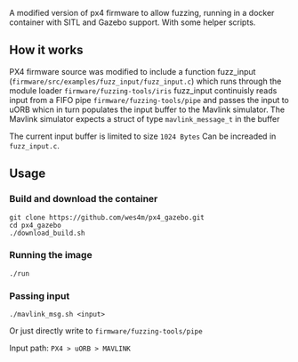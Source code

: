 A modified version of px4 firmware to allow fuzzing, running in a docker container with SITL and Gazebo support. 
With some helper scripts.

## How it works
PX4 firmware source was modified to include a function fuzz_input (`firmware/src/examples/fuzz_input/fuzz_input.c`)
which runs through the module loader `firmware/fuzzing-tools/iris`
fuzz_input continuisly reads input from a FIFO pipe `firmware/fuzzing-tools/pipe` and passes the input to uORB
whicn in turn populates the input buffer to the Mavlink simulator.
The Mavlink simulator expects a struct of type `mavlink_message_t` in the buffer

The current input buffer is limited to size `1024 Bytes` Can be increaded in `fuzz_input.c`.


## Usage
### Build and download the container 

```
git clone https://github.com/wes4m/px4_gazebo.git
cd px4_gazebo
./download_build.sh
```

### Running the image
```
./run
```

### Passing input
```
./mavlink_msg.sh <input>
```
Or just directly write to `firmware/fuzzing-tools/pipe`

Input path: `PX4 > uORB > MAVLINK`
